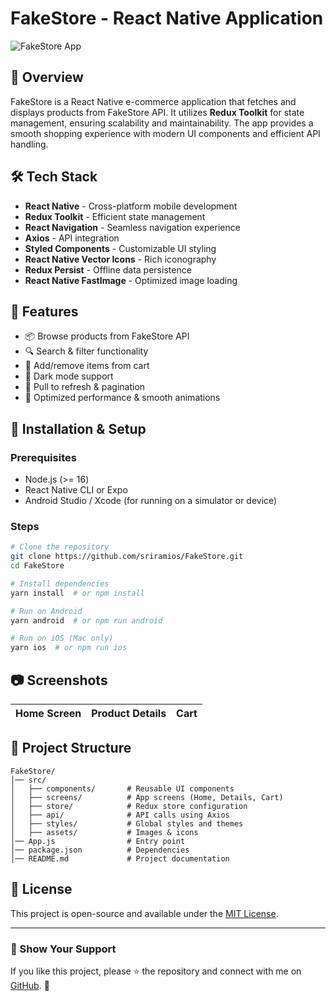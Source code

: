 # FakeStore - React Native Application

![FakeStore App](https://fakestoreapi.com)

## 📌 Overview
FakeStore is a React Native e-commerce application that fetches and displays products from FakeStore API. It utilizes **Redux Toolkit** for state management, ensuring scalability and maintainability. The app provides a smooth shopping experience with modern UI components and efficient API handling.

## 🛠️ Tech Stack
- **React Native** - Cross-platform mobile development
- **Redux Toolkit** - Efficient state management
- **React Navigation** - Seamless navigation experience
- **Axios** - API integration
- **Styled Components** - Customizable UI styling
- **React Native Vector Icons** - Rich iconography
- **Redux Persist** - Offline data persistence
- **React Native FastImage** - Optimized image loading

## 🎯 Features
- 📦 Browse products from FakeStore API
- 🔍 Search & filter functionality
- 🛒 Add/remove items from cart
- 🌙 Dark mode support
- 🔄 Pull to refresh & pagination
- 🚀 Optimized performance & smooth animations

## 🚀 Installation & Setup

### Prerequisites
- Node.js (>= 16)
- React Native CLI or Expo
- Android Studio / Xcode (for running on a simulator or device)

### Steps
```sh
# Clone the repository
git clone https://github.com/sriramios/FakeStore.git
cd FakeStore

# Install dependencies
yarn install  # or npm install

# Run on Android
yarn android  # or npm run android

# Run on iOS (Mac only)
yarn ios  # or npm run ios
```

## 📷 Screenshots
| Home Screen | Product Details | Cart |
|------------|----------------|------|


## 📖 Project Structure
```
FakeStore/
│── src/
│   ├── components/       # Reusable UI components
│   ├── screens/          # App screens (Home, Details, Cart)
│   ├── store/            # Redux store configuration
│   ├── api/              # API calls using Axios
│   ├── styles/           # Global styles and themes
│   ├── assets/           # Images & icons
│── App.js                # Entry point
│── package.json          # Dependencies
│── README.md             # Project documentation
```

## 📜 License
This project is open-source and available under the [MIT License](LICENSE).

---

### 🌟 Show Your Support
If you like this project, please ⭐ the repository and connect with me on [GitHub](https://github.com/sriramios). 🚀

